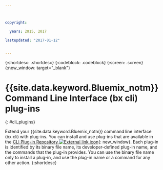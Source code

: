 ```yaml
---



copyright:

  years: 2015, 2017

lastupdated: "2017-01-12"


---
```


{:shortdesc: .shortdesc}
{:codeblock: .codeblock}
{:screen: .screen}
{:new_window: target="_blank"}

# {{site.data.keyword.Bluemix_notm}} Command Line Interface (bx cli) plug-ins
{: #cli_plugins}

Extend your {{site.data.keyword.Bluemix_notm}} command line interface (bx cli) with plug-ins. You can install and use plug-ins that are available in the [CLI Plug-in Repository ![External link icon](../icons/launch-glyph.svg)](http://plugins.stage1.ng.bluemix.net/){: new_window}. Each plug-in is identified by its binary file name, its developer-defined plug-in name, and the commands that the plug-in provides. You can use the binary file name only to install a plug-in, and use the plug-in name or a command for any other action.
{:shortdesc}
